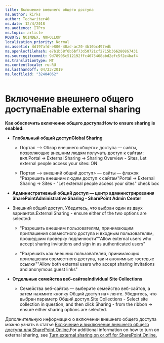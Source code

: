 ```yaml
---
title: Включение внешнего общего доступа
ms.author: kirks
author: Techwriter40
ms.date: 12/4/2018
ms.audience: ITPro
ms.topic: article
ROBOTS: NOINDEX, NOFOLLOW
localization_priority: Normal
ms.assetid: 4d197afd-e806-40ad-ac20-4b10bc497edb
ms.openlocfilehash: e7b1b58f0b5bf73d50721cf2715b366280867431
ms.sourcegitcommit: 9d78905c512192ffc4675468abd2efc5f2e4baf4
ms.translationtype: MT
ms.contentlocale: ru-RU
ms.lasthandoff: 04/23/2019
ms.locfileid: "32404062"
---
```

# <a name="enable-external-sharing"></a><span data-ttu-id="66eb5-102">Включение внешнего общего доступа</span><span class="sxs-lookup"><span data-stu-id="66eb5-102">Enable external sharing</span></span>

 <span data-ttu-id="66eb5-103">**Как обеспечить включение общего доступа:**</span><span class="sxs-lookup"><span data-stu-id="66eb5-103">**How to ensure sharing is enabled:**</span></span>
  
- <span data-ttu-id="66eb5-104">**Глобальный общий доступ**</span><span class="sxs-lookup"><span data-stu-id="66eb5-104">**Global Sharing**</span></span>
    
  - <span data-ttu-id="66eb5-105">Портал —\> Обзор внешнего общего\> доступа — сайты, позволяющие внешним людям получать доступ к сайтам: вкл.</span><span class="sxs-lookup"><span data-stu-id="66eb5-105">Portal -\> External Sharing -\> Sharing Overview - Sites, Let external people access your sites: ON</span></span>
    
  - <span data-ttu-id="66eb5-106">Портал —\> внешний общий доступ\> — сайты — флажок "Разрешить внешним людям доступ к сайтам"</span><span class="sxs-lookup"><span data-stu-id="66eb5-106">Portal -\> External Sharing -\> Sites - "Let external people access your sites" check box</span></span>
    
- <span data-ttu-id="66eb5-107">**Административный общий доступ — центр администрирования SharePoint**</span><span class="sxs-lookup"><span data-stu-id="66eb5-107">**Administrative Sharing - SharePoint Admin Center**</span></span>
    
- <span data-ttu-id="66eb5-108">Внешний общий доступ. Убедитесь, что выбран один из двух вариантов:</span><span class="sxs-lookup"><span data-stu-id="66eb5-108">External Sharing - ensure either of the two options are selected:</span></span>
    
  - <span data-ttu-id="66eb5-109">"Разрешить внешним пользователям, принимающим приглашения совместного доступа и входным пользователям, прошедшим проверку подлинности"</span><span class="sxs-lookup"><span data-stu-id="66eb5-109">"Allow external users who accept sharing invitations and sign in as authenticated users"</span></span>
    
  - <span data-ttu-id="66eb5-110">"Разрешить как внешних пользователей, принимающих приглашения совместного доступа, так и анонимные гостевые ссылки"</span><span class="sxs-lookup"><span data-stu-id="66eb5-110">"Allow both external users who accept sharing invitations and anonymous guest links"</span></span>
    
- <span data-ttu-id="66eb5-111">**Отдельные семейства веб-сайтов**</span><span class="sxs-lookup"><span data-stu-id="66eb5-111">**Individual Site Collections**</span></span>
    
  - <span data-ttu-id="66eb5-112">Семейства веб-сайтов — выберите семейство веб-сайтов, а затем нажмите кнопку Общий доступ на\> ленте. Убедитесь, что выбран параметр Общий доступ.</span><span class="sxs-lookup"><span data-stu-id="66eb5-112">Site Collections - Select site collection in question, and then click Sharing - from the ribbon -\> ensure either sharing options are selected.</span></span>
    
<span data-ttu-id="66eb5-113">Дополнительную информацию о включении внешнего общего доступа можно узнать в статье [Включение и выключение внешнего общего доступа для SharePoint Online.](https://go.microsoft.com/fwlink/?linkid=2047681&amp;clcid=0x409)</span><span class="sxs-lookup"><span data-stu-id="66eb5-113">For additional information on how to turn on external sharing, see [Turn external sharing on or off for SharePoint Online.](https://go.microsoft.com/fwlink/?linkid=2047681&amp;clcid=0x409)</span></span>
  

